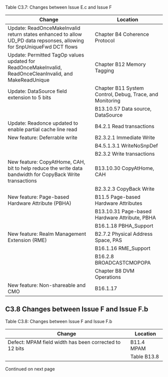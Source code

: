 Table C3.7: Changes between Issue E.c and Issue F

| Change                                                                                                                 | Location                                                 |
|------------------------------------------------------------------------------------------------------------------------|----------------------------------------------------------|
| Update: ReadOnceMakeInvalid return states enhanced to allow UD\_PD data repsonses, allowing for SnpUniqueFwd DCT flows | Chapter B4 Coherence Protocol                            |
| Update: Permitted TagOp values updated for ReadOnceMakeInvalid, ReadOnceCleanInvalid, and MakeReadUnique               | Chapter B12 Memory Tagging                               |
| Update: DataSource field extension to 5 bits                                                                           | Chapter B11 System Control, Debug, Trace, and Monitoring |
|                                                                                                                        | B13.10.57 Data source, DataSource                        |
| Update: Readonce updated to enable partial cache line read                                                             | B4.2.1 Read transactions                                 |
| New feature: Deferrable write                                                                                          | B2.3.2.1 Immediate Write                                 |
|                                                                                                                        | B4.5.1.3.1 WriteNoSnpDef                                 |
|                                                                                                                        | B2.3.2 Write transactions                                |
| New feature: CopyAtHome, CAH, bit to help reduce the write data bandwidth for CopyBack Write transactions              | B13.10.30 CopyAtHome, CAH                                |
|                                                                                                                        | B2.3.2.3 CopyBack Write                                  |
| New feature: Page-based Hardware Attribute (PBHA)                                                                      | B11.5 Page-based Hardware Attributes                     |
|                                                                                                                        | B13.10.31 Page-based Hardware Attribute, PBHA            |
|                                                                                                                        | B16.1.18 PBHA\_Support                                   |
| New feature: Realm Management Extension (RME)                                                                          | B2.7.2 Physical Address Space, PAS                       |
|                                                                                                                        | B16.1.16 RME\_Support                                    |
|                                                                                                                        | B16.2.8 BROADCASTCMOPOPA                                 |
|                                                                                                                        | Chapter B8 DVM Operations                                |
| New feature: Non-shareable and CMO                                                                                     | B16.1.17                                                 |

## C3.8 Changes between Issue F and Issue F.b

Table C3.8: Changes between Issue F and Issue F.b

| Change                                                 | Location    |
|--------------------------------------------------------|-------------|
| Defect: MPAM field width has been corrected to 12 bits | B11.4 MPAM  |
|                                                        | Table B13.8 |

Continued on next page